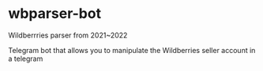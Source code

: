# wbparser-bot

Wildberrries parser from 2021~2022

Telegram bot that allows you to manipulate the Wildberries seller account in a telegram

